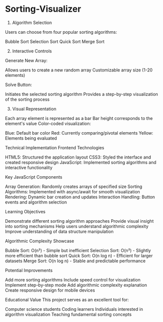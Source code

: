 # Sorting-Visualizer


1. Algorithm Selection

Users can choose from four popular sorting algorithms:

Bubble Sort
Selection Sort
Quick Sort
Merge Sort



2. Interactive Controls

Generate New Array:

Allows users to create a new random array
Customizable array size (1-20 elements)


Solve Button:

Initiates the selected sorting algorithm
Provides a step-by-step visualization of the sorting process



3. Visual Representation

Each array element is represented as a bar
Bar height corresponds to the element's value
Color-coded visualization:

Blue: Default bar color
Red: Currently comparing/pivotal elements
Yellow: Elements being evaluated



Technical Implementation
Frontend Technologies

HTML5: Structured the application layout
CSS3: Styled the interface and created responsive design
JavaScript: Implemented sorting algorithms and interactive functionality

Key JavaScript Components

Array Generation: Randomly creates arrays of specified size
Sorting Algorithms: Implemented with async/await for smooth visualization
Rendering: Dynamic bar creation and updates
Interaction Handling: Button events and algorithm selection

Learning Objectives

Demonstrate different sorting algorithm approaches
Provide visual insight into sorting mechanisms
Help users understand algorithmic complexity
Improve understanding of data structure manipulation

Algorithmic Complexity Showcase

Bubble Sort: O(n²) - Simple but inefficient
Selection Sort: O(n²) - Slightly more efficient than bubble sort
Quick Sort: O(n log n) - Efficient for larger datasets
Merge Sort: O(n log n) - Stable and predictable performance

Potential Improvements

Add more sorting algorithms
Include speed control for visualization
Implement step-by-step mode
Add algorithmic complexity explanation
Create responsive design for mobile devices

Educational Value
This project serves as an excellent tool for:

Computer science students
Coding learners
Individuals interested in algorithm visualization
Teaching fundamental sorting concepts


